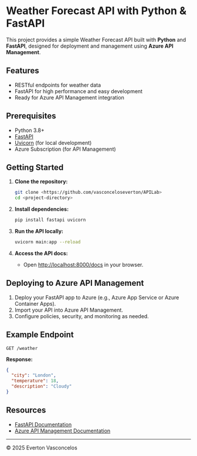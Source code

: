 # Weather Forecast API with Python & FastAPI

This project provides a simple Weather Forecast API built with **Python** and **FastAPI**, designed for deployment and management using **Azure API Management**.

## Features

- RESTful endpoints for weather data
- FastAPI for high performance and easy development
- Ready for Azure API Management integration

## Prerequisites

- Python 3.8+
- [FastAPI](https://fastapi.tiangolo.com/)
- [Uvicorn](https://www.uvicorn.org/) (for local development)
- Azure Subscription (for API Management)

## Getting Started

1. **Clone the repository:**
    ```bash
    git clone <https://github.com/vasconceloseverton/APILab>
    cd <project-directory>
    ```

2. **Install dependencies:**
    ```bash
    pip install fastapi uvicorn
    ```

3. **Run the API locally:**
    ```bash
    uvicorn main:app --reload
    ```

4. **Access the API docs:**
    - Open [http://localhost:8000/docs](http://localhost:8000/docs) in your browser.

## Deploying to Azure API Management

1. Deploy your FastAPI app to Azure (e.g., Azure App Service or Azure Container Apps).
2. Import your API into Azure API Management.
3. Configure policies, security, and monitoring as needed.

## Example Endpoint

```http
GET /weather
```

**Response:**
```json
{
  "city": "London",
  "temperature": 18,
  "description": "Cloudy"
}
```

## Resources

- [FastAPI Documentation](https://fastapi.tiangolo.com/)
- [Azure API Management Documentation](https://learn.microsoft.com/en-us/azure/api-management/)

---

© 2025 Everton Vasconcelos
